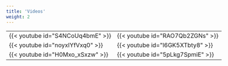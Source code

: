 ```yaml
---
title: 'Videos'
weight: 2
---
```


<table style="min-width:850px">
	<tr>
		<td>
			{{< youtube id="S4NCoUq4bmE" >}}
		</td>
		<td>
			{{< youtube id="RAO7Qb2ZGNs" >}}
		</td>
	</tr>
	<tr>
		<td>
			{{< youtube id="noyxIYfVxq0" >}}
		</td>
		<td>
			{{< youtube id="l6GK5XTbty8" >}}
		</td>
	</tr>
	<tr>
		<td>
			{{< youtube id="H0Mxo_xSxzw" >}}
		</td>
		<td>
			{{< youtube id="5pLkg7SpmiE" >}}
		</td>
	</tr>
</table>
